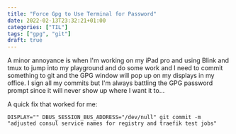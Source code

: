 ```yaml
---
title: "Force Gpg to Use Terminal for Password"
date: 2022-02-13T23:32:21+01:00
categories: ["TIL"]
tags: ["gpg", "git"]
draft: true
---
```

A minor annoyance is when I'm working on my iPad pro and using Blink and tmux to jump into my playground and do some work and I need to commit something to git and the GPG window will pop up on my displays in my office. I sign all my commits but I'm always battling the GPG password prompt since it will never show up where I want it to...

A quick fix that worked for me:
```
DISPLAY="" DBUS_SESSION_BUS_ADDRESS="/dev/null" git commit -m "adjusted consul service names for registry and traefik test jobs"
```

